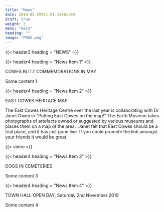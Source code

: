```yaml
---
title: "News"
date: 2019-05-29T11:01:13+01:00
draft: true
weight: 3
menu: "main"
heading: ""
image: "FROG.png"
---
```


{{< header3 heading = "NEWS" >}}

{{< header4 heading = "News Item 1" >}}

COWES BLITZ COMMEMORATIONS IN MAY

Some content 1

{{< header4 heading = "News Item 2" >}}

EAST COWES HERITAGE MAP

The East Cowes Heritage Centre over the last year is collaborating with Dr Janet Owen in "Putting East Cowes on the map!" The Earth Museum takes photographs of artefacts owned or suggested by various museums and places them on a map of the area.&nbsp; Janet felt that East Cowes should be a trial place, and it has just gone live. If you could promote the link amongst your friends it would be great.

{{< video >}}



{{< header4 heading = "News Item 3" >}} 

DOGS IN CEMETERIES

Some content 3


{{< header4 heading = "News Item 4" >}} 

TOWN HALL OPEN DAY, Saturday 2nd November 2019

Some content 4